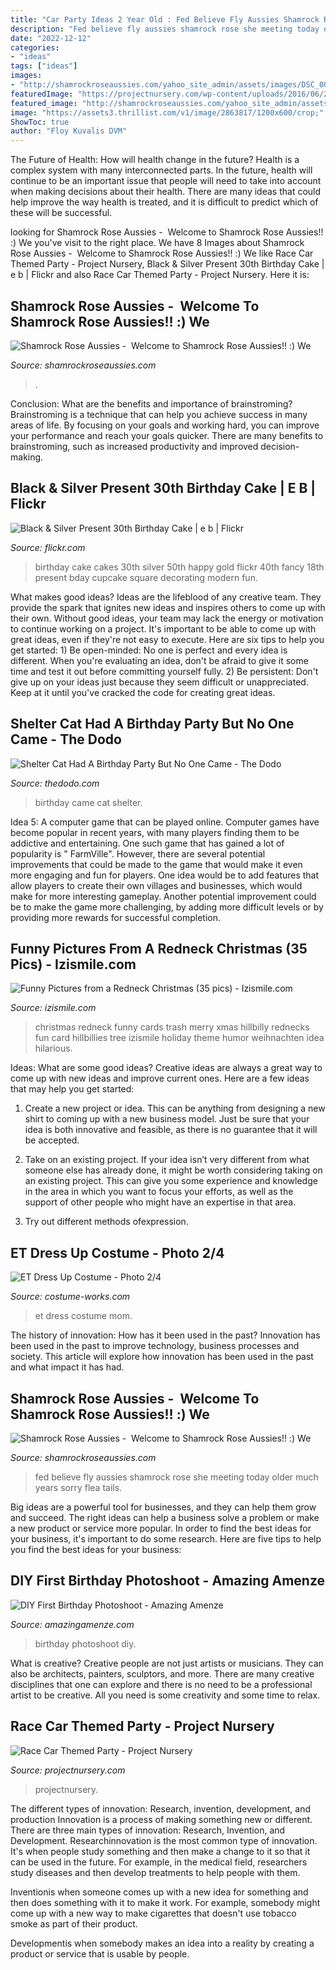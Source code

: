 ```yaml
---
title: "Car Party Ideas 2 Year Old : Fed Believe Fly Aussies Shamrock Rose She Meeting Today Older Much Years Sorry Flea Tails"
description: "Fed believe fly aussies shamrock rose she meeting today older much years sorry flea tails"
date: "2022-12-12"
categories:
- "ideas"
tags: ["ideas"]
images:
- "http://shamrockroseaussies.com/yahoo_site_admin/assets/images/DSC_0057.67200721_std.JPG"
featuredImage: "https://projectnursery.com/wp-content/uploads/2016/06/20150906_125321.jpg"
featured_image: "http://shamrockroseaussies.com/yahoo_site_admin/assets/images/DSC_0057.67200721_std.JPG"
image: "https://assets3.thrillist.com/v1/image/2863817/1200x600/crop;"
ShowToc: true
author: "Floy Kuvalis DVM"
---
```



The Future of Health: How will health change in the future?
Health is a complex system with many interconnected parts. In the future, health will continue to be an important issue that people will need to take into account when making decisions about their health. There are many ideas that could help improve the way health is treated, and it is difficult to predict which of these will be successful.

	

		
looking for Shamrock Rose Aussies - ﻿﻿﻿ Welcome to Shamrock Rose Aussies!! :) We you've visit to the right place. We have 8 Images about Shamrock Rose Aussies - ﻿﻿﻿ Welcome to Shamrock Rose Aussies!! :) We like Race Car Themed Party - Project Nursery, Black &amp; Silver Present 30th Birthday Cake | e b | Flickr and also Race Car Themed Party - Project Nursery. Here it is:
		
    
## Shamrock Rose Aussies - ﻿﻿﻿ Welcome To Shamrock Rose Aussies!! :) We

<img loading=lazy src="http://shamrockroseaussies.com/yahoo_site_admin/assets/images/DSC_0057.67200721_std.JPG" onerror="this.onerror=null;this.src='https://tse2.mm.bing.net/th?id=OIP.frxP2Yo9x5koqhpba3nYWQHaFS&amp;pid=15.1';" alt="Shamrock Rose Aussies - ﻿﻿﻿ Welcome to Shamrock Rose Aussies!! :) We">

_Source: shamrockroseaussies.com_

>. 

	

Conclusion: What are the benefits and importance of brainstroming?
Brainstroming is a technique that can help you achieve success in many areas of life. By focusing on your goals and working hard, you can improve your performance and reach your goals quicker. There are many benefits to brainstroming, such as increased productivity and improved decision-making.

    
## Black &amp; Silver Present 30th Birthday Cake | E B | Flickr

<img loading=lazy src="https://c1.staticflickr.com/5/4124/5193130222_e98e0918b4_b.jpg" onerror="this.onerror=null;this.src='https://tse3.mm.bing.net/th?id=OIP.mnrQ71u0hiYLSmnhpHi1RgHaIm&amp;pid=15.1';" alt="Black &amp; Silver Present 30th Birthday Cake | e b | Flickr">

_Source: flickr.com_

>birthday cake cakes 30th silver 50th happy gold flickr 40th fancy 18th present bday cupcake square decorating modern fun. 

	

What makes good ideas?
Ideas are the lifeblood of any creative team. They provide the spark that ignites new ideas and inspires others to come up with their own. Without good ideas, your team may lack the energy or motivation to continue working on a project. It's important to be able to come up with great ideas, even if they're not easy to execute. Here are six tips to help you get started: 1) Be open-minded: No one is perfect and every idea is different. When you're evaluating an idea, don't be afraid to give it some time and test it out before committing yourself fully. 2) Be persistent: Don't give up on your ideas just because they seem difficult or unappreciated. Keep at it until you've cracked the code for creating great ideas.

    
## Shelter Cat Had A Birthday Party But No One Came - The Dodo

<img loading=lazy src="https://assets3.thrillist.com/v1/image/2863817/1200x600/crop;" onerror="this.onerror=null;this.src='https://tse1.mm.bing.net/th?id=OIP.ZlvZAX6xjCk9vPf_wSP6XAHaDt&amp;pid=15.1';" alt="Shelter Cat Had A Birthday Party But No One Came - The Dodo">

_Source: thedodo.com_

>birthday came cat shelter. 

	

Idea 5: A computer game that can be played online.
Computer games have become popular in recent years, with many players finding them to be addictive and entertaining. One such game that has gained a lot of popularity is " FarmVille". However, there are several potential improvements that could be made to the game that would make it even more engaging and fun for players. One idea would be to add features that allow players to create their own villages and businesses, which would make for more interesting gameplay. Another potential improvement could be to make the game more challenging, by adding more difficult levels or by providing more rewards for successful completion.

    
## Funny Pictures From A Redneck Christmas (35 Pics) - Izismile.com

<img loading=lazy src="https://img.izismile.com/img/img2/20091217/redneck_christmas_situations_05.jpg" onerror="this.onerror=null;this.src='https://tse4.mm.bing.net/th?id=OIP.S41oWVgEcZZZysWvxBxNXwHaLG&amp;pid=15.1';" alt="Funny Pictures from a Redneck Christmas (35 pics) - Izismile.com">

_Source: izismile.com_

>christmas redneck funny cards trash merry xmas hillbilly rednecks fun card hillbillies tree izismile holiday theme humor weihnachten idea hilarious. 

	

Ideas: What are some good ideas?
Creative ideas are always a great way to come up with new ideas and improve current ones. Here are a few ideas that may help you get started:
1. Create a new project or idea. This can be anything from designing a new shirt to coming up with a new business model. Just be sure that your idea is both innovative and feasible, as there is no guarantee that it will be accepted.

2. Take on an existing project. If your idea isn’t very different from what someone else has already done, it might be worth considering taking on an existing project. This can give you some experience and knowledge in the area in which you want to focus your efforts, as well as the support of other people who might have an expertise in that area.

3. Try out different methods ofexpression.

    
## ET Dress Up Costume - Photo 2/4

<img loading=lazy src="https://photos.costume-works.com/full/et_dress_up1.jpg" onerror="this.onerror=null;this.src='https://tse1.mm.bing.net/th?id=OIP.oj72f0rdhSjwzKjBGzxTggHaNK&amp;pid=15.1';" alt="ET Dress Up Costume - Photo 2/4">

_Source: costume-works.com_

>et dress costume mom. 

	

The history of innovation: How has it been used in the past?
Innovation has been used in the past to improve technology, business processes and society. This article will explore how innovation has been used in the past and what impact it has had.

    
## Shamrock Rose Aussies - ﻿﻿﻿ Welcome To Shamrock Rose Aussies!! :) We

<img loading=lazy src="http://shamrockroseaussies.com/yahoo_site_admin/assets/images/20190116_200938.25200203_std.jpg" onerror="this.onerror=null;this.src='https://tse1.mm.bing.net/th?id=OIP.nYQdfGM_yrj_RtVZYyRsXAHaFj&amp;pid=15.1';" alt="Shamrock Rose Aussies - ﻿﻿﻿ Welcome to Shamrock Rose Aussies!! :) We">

_Source: shamrockroseaussies.com_

>fed believe fly aussies shamrock rose she meeting today older much years sorry flea tails. 

	

Big ideas are a powerful tool for businesses, and they can help them grow and succeed. The right ideas can help a business solve a problem or make a new product or service more popular. In order to find the best ideas for your business, it's important to do some research. Here are five tips to help you find the best ideas for your business:

    
## DIY First Birthday Photoshoot - Amazing Amenze

<img loading=lazy src="https://amazingamenze.com/wp-content/uploads/2020/04/first-birthday-photoshoot.jpg" onerror="this.onerror=null;this.src='https://tse2.mm.bing.net/th?id=OIP.xyLv9TCyDPpSGv36BGNauAHaJ4&amp;pid=15.1';" alt="DIY First Birthday Photoshoot - Amazing Amenze">

_Source: amazingamenze.com_

>birthday photoshoot diy. 

	

What is creative?
Creative people are not just artists or musicians. They can also be architects, painters, sculptors, and more. There are many creative disciplines that one can explore and there is no need to be a professional artist to be creative. All you need is some creativity and some time to relax.

    
## Race Car Themed Party - Project Nursery

<img loading=lazy src="https://projectnursery.com/wp-content/uploads/2016/06/20150906_125321.jpg" onerror="this.onerror=null;this.src='https://tse3.mm.bing.net/th?id=OIP.7LUWs1jbdiIRNWYdNNw6BwHaNK&amp;pid=15.1';" alt="Race Car Themed Party - Project Nursery">

_Source: projectnursery.com_

>projectnursery. 

	

The different types of innovation: Research, invention, development, and production
Innovation is a process of making something new or different. There are three main types of innovation: Research, Invention, and Development.
Researchinnovation is the most common type of innovation. It's when people study something and then make a change to it so that it can be used in the future. For example, in the medical field, researchers study diseases and then develop treatments to help people with them.

Inventionis when someone comes up with a new idea for something and then does something with it to make it work. For example, somebody might come up with a new way to make cigarettes that doesn't use tobacco smoke as part of their product. 

Developmentis when somebody makes an idea into a reality by creating a product or service that is usable by people.

